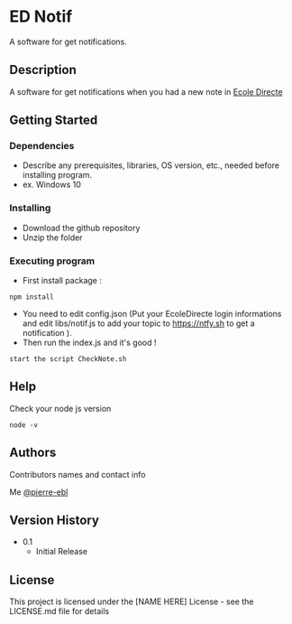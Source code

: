 # ED Notif

A software for get notifications.

## Description

A software for get notifications when you had a new note in [Ecole Directe](https://ecoledirecte.com)

## Getting Started

### Dependencies

* Describe any prerequisites, libraries, OS version, etc., needed before installing program.
* ex. Windows 10

### Installing

* Download the github repository
* Unzip the folder

### Executing program

* First install package :
```
npm install
```
* You need to edit config.json (Put your EcoleDirecte login informations and edit libs/notif.js to add your topic to https://ntfy.sh to get a notification   ).
* Then run the index.js and it's good !
```
start the script CheckNote.sh 
```

## Help

Check your node js version
```
node -v
```

## Authors

Contributors names and contact info

Me
[@pierre-ebl](https://github.com/pierre-ebl)

## Version History

* 0.1
    * Initial Release

## License

This project is licensed under the [NAME HERE] License - see the LICENSE.md file for details
